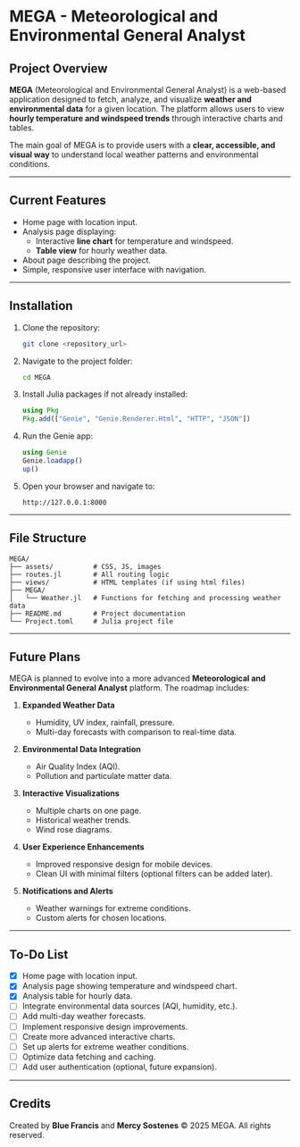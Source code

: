 # MEGA - Meteorological and Environmental General Analyst

## Project Overview
**MEGA** (Meteorological and Environmental General Analyst) is a web-based application designed to fetch, analyze, and visualize **weather and environmental data** for a given location. The platform allows users to view **hourly temperature and windspeed trends** through interactive charts and tables.

The main goal of MEGA is to provide users with a **clear, accessible, and visual way** to understand local weather patterns and environmental conditions.

---

## Current Features
- Home page with location input.
- Analysis page displaying:
  - Interactive **line chart** for temperature and windspeed.
  - **Table view** for hourly weather data.
- About page describing the project.
- Simple, responsive user interface with navigation.

---

## Installation
1. Clone the repository:
   ```bash
   git clone <repository_url>
   ```

2. Navigate to the project folder:

   ```bash
   cd MEGA
   ```
3. Install Julia packages if not already installed:

   ```julia
   using Pkg
   Pkg.add(["Genie", "Genie.Renderer.Html", "HTTP", "JSON"])
   ```
4. Run the Genie app:

   ```julia
   using Genie
   Genie.loadapp()
   up()
   ```
5. Open your browser and navigate to:

   ```
   http://127.0.0.1:8000
   ```

---

## File Structure

```
MEGA/
├── assets/          # CSS, JS, images
├── routes.jl        # All routing logic
├── views/           # HTML templates (if using html files)
├── MEGA/
│   └── Weather.jl   # Functions for fetching and processing weather data
├── README.md        # Project documentation
└── Project.toml     # Julia project file
```

---

## Future Plans

MEGA is planned to evolve into a more advanced **Meteorological and Environmental General Analyst** platform. The roadmap includes:

1. **Expanded Weather Data**

   * Humidity, UV index, rainfall, pressure.
   * Multi-day forecasts with comparison to real-time data.

2. **Environmental Data Integration**

   * Air Quality Index (AQI).
   * Pollution and particulate matter data.

3. **Interactive Visualizations**

   * Multiple charts on one page.
   * Historical weather trends.
   * Wind rose diagrams.

4. **User Experience Enhancements**

   * Improved responsive design for mobile devices.
   * Clean UI with minimal filters (optional filters can be added later).

5. **Notifications and Alerts**

   * Weather warnings for extreme conditions.
   * Custom alerts for chosen locations.

---

## To-Do List

* [x] Home page with location input.
* [x] Analysis page showing temperature and windspeed chart.
* [x] Analysis table for hourly data.
* [ ] Integrate environmental data sources (AQI, humidity, etc.).
* [ ] Add multi-day weather forecasts.
* [ ] Implement responsive design improvements.
* [ ] Create more advanced interactive charts.
* [ ] Set up alerts for extreme weather conditions.
* [ ] Optimize data fetching and caching.
* [ ] Add user authentication (optional, future expansion).

---

## Credits

Created by **Blue Francis** and **Mercy Sostenes**
© 2025 MEGA. All rights reserved.

```
